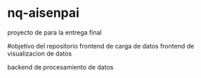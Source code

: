 # nq-aisenpai
proyecto de para la entrega final

#objetivo del repositorio
frontend de carga de datos
frontend de visualizacion de datos

backend de procesamiento de datos
